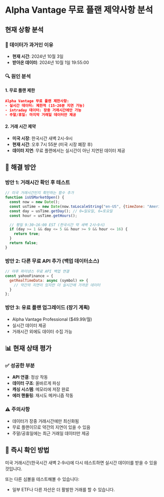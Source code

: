 # Alpha Vantage 무료 플랜 제약사항 분석

## 현재 상황 분석

### 📅 데이터가 과거인 이유
- **현재 시간**: 2024년 10월 3일
- **받아온 데이터**: 2024년 10월 1일 19:55:00

### 🔍 원인 분석

#### 1. 무료 플랜 제한
```json
Alpha Vantage 무료 플랜 제한사항:
- 실시간 데이터: 제한적 (15-20분 지연 가능)
- intraday 데이터: 장중 거래시간에만 가능
- 주말/휴일: 마지막 거래일 데이터만 제공
```

#### 2. 거래 시간 제약
- **미국 시장**: 한국시간 새벽 2시-9시
- **현재 시간**: 오후 7시 55분 (미국 시장 폐장 후)
- **데이터 지연**: 무료 플랜에서는 실시간이 아닌 지연된 데이터 제공

## 🎯 해결 방안

### 방안 1: 거래시간 확인 후 테스트
```javascript
// 미국 거래시간인지 확인하는 함수 추가
function isUSMarketOpen() {
  const now = new Date();
  const usTime = new Date(now.toLocaleString("en-US", {timeZone: "America/New_York"}));
  const day = usTime.getDay(); // 0=일요일, 6=토요일
  const hour = usTime.getHours();
  
  // 평일 9:30~16:00 EST (한국시간 약 새벽 2시~9시)
  if (day >= 1 && day <= 5 && hour >= 9 && hour <= 16) {
    return true;
  }
  return false;
}
```

### 방안 2: 다른 무료 API 추가 (백업 데이터소스)
```javascript
// 야후 파이낸스 무료 API 백업 연결
const yahooFinance = {
  getRealTimeData: async (symbol) => {
    // 약간의 지연이 있지만 더 실시간에 가까운 데이터
  }
};
```

### 방안 3: 유료 플랜 업그레이드 (장기 계획)
- Alpha Vantage Professional ($49.99/월)
- 실시간 데이터 제공
- 거래시간 외에도 데이터 수집 가능

## 📊 현재 상태 평가

### ✅ 성공한 부분
- **API 연결**: 정상 작동
- **데이터 구조**: 올바르게 파싱
- **캐싱 시스템**: 메모리에 저장 완료
- **에러 핸들링**: 재시도 메커니즘 작동

### ⚠️ 주의사항
- 데이터가 장중 거래시간에만 최신화됨
- 무료 플랜이므로 약간의 지연이 있을 수 있음
- 주말/공휴일에는 최근 거래일 데이터만 제공

## 🚀 즉시 확인 방법

미국 거래시간(한국시간 새벽 2-9시)에 다시 테스트하면 실시간 데이터를 받을 수 있을 것입니다.

또는 다른 심볼을 테스트해볼 수 있습니다:
- 일부 ETF나 다른 자산은 더 활발한 거래를 할 수 있습니다.
